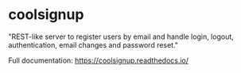# coolsignup
"REST-like server to register users by email and handle login, logout, authentication, email changes and password reset."

Full documentation:
https://coolsignup.readthedocs.io/
